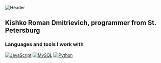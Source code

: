 ![Header](https://github.com/averageencoreenjoer/wannacryqj/blob/main/2023-11-08%2015.29.03.jpg)

## Kishko Roman Dmitrievich, programmer from St. Petersburg

### Languages and tools I work with

[![JavaScript](https://img.shields.io/badge/JavaScript-090909?style=for-the-badge&logo=JavaScript)](https://ru.wikipedia.org/wiki/JavaScript)
[![MySQL](https://img.shields.io/badge/MySql-090909?style=for-the-badge&logo=mysql)](https://www.mysql.com)
[![Python](https://img.shields.io/badge/Python-090909?style=for-the-badge&logo=python)](https://www.python.org/)





